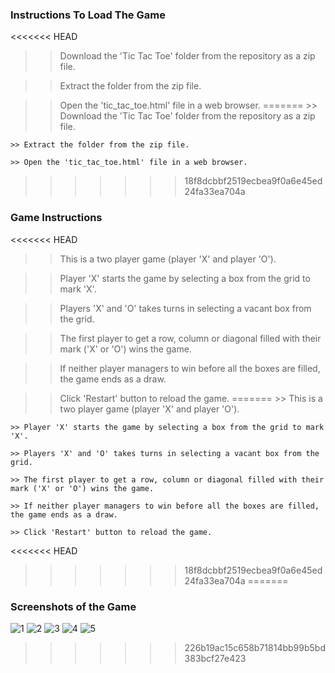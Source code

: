 ### Instructions To Load The Game


<<<<<<< HEAD
>> Download the 'Tic Tac Toe' folder from the repository as a zip file.

>> Extract the folder from the zip file.

>> Open the 'tic_tac_toe.html' file in a web browser.
=======
	>> Download the 'Tic Tac Toe' folder from the repository as a zip file.

	>> Extract the folder from the zip file.

	>> Open the 'tic_tac_toe.html' file in a web browser.
>>>>>>> 18f8dcbbf2519ecbea9f0a6e45ed24fa33ea704a


### Game Instructions


<<<<<<< HEAD
>> This is a two player game (player 'X' and player 'O').

>> Player 'X' starts the game by selecting a box from the grid to mark 'X'.

>> Players 'X' and 'O' takes turns in selecting a vacant box from the grid.

>> The first player to get a row, column or diagonal filled with their mark ('X' or 'O') wins the game.

>> If neither player managers to win before all the boxes are filled, the game ends as a draw.

>> Click 'Restart' button to reload the game.
=======
	>> This is a two player game (player 'X' and player 'O').

	>> Player 'X' starts the game by selecting a box from the grid to mark 'X'.

	>> Players 'X' and 'O' takes turns in selecting a vacant box from the grid.

	>> The first player to get a row, column or diagonal filled with their mark ('X' or 'O') wins the game.

	>> If neither player managers to win before all the boxes are filled, the game ends as a draw.

	>> Click 'Restart' button to reload the game.
<<<<<<< HEAD
>>>>>>> 18f8dcbbf2519ecbea9f0a6e45ed24fa33ea704a
=======
	
	
### Screenshots of the Game


![1](https://user-images.githubusercontent.com/43147809/46196437-b5bb7380-c324-11e8-8640-b064abf3a128.PNG)
![2](https://user-images.githubusercontent.com/43147809/46196524-fc10d280-c324-11e8-9898-c42599b24672.PNG)
![3](https://user-images.githubusercontent.com/43147809/46196525-fc10d280-c324-11e8-9232-308321004e9c.PNG)
![4](https://user-images.githubusercontent.com/43147809/46196526-fca96900-c324-11e8-88d5-f4052e7e807c.PNG)
![5](https://user-images.githubusercontent.com/43147809/46196527-fca96900-c324-11e8-82e4-a35f4697b1a9.PNG)

>>>>>>> 226b19ac15c658b71814bb99b5bd383bcf27e423
